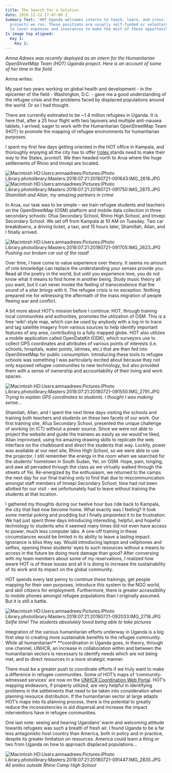 ```yaml
---
title: The Search for a Solution
date: 2018-12-22 17:47:00 Z
Summary Text: 'HOT Uganda welcomes interns to teach, learn, and cross-fertilize the
  projects we run. These positions are usually self-funded or voluntary, but HOT fund-raises
  to cover expenses and insurances to make the most of these opportunities. '
Is image top aligned:
  Key 1:
    Key 1: 
---
```


*Amna Adrees was recently deployed as an intern for the Humanitarian OpenStreetMap Team (HOT) Uganda project. Here is an account of some of her time in the field.*

Amna writes:

My past two years working on global health and development - in the epicenter of the field - Washington, D.C. - gave me a good understanding of the refugee crisis and the problems faced by displaced populations around the world. Or so I had thought.

There are currently estimated to be \~1.4 million refugees in Uganda. It is here that, after a 25 hour flight with two layovers and multiple anti-nausea tablets, I arrived, eager to work with the Humanitarian OpenStreetMap Team (HOT) to promote the mapping of refugee environments for humanitarian purposes.

I spent my first few days getting oriented in the HOT office in Kampala, and thoroughly enjoying all the city has to offer ([rolex ](https://en.wikipedia.org/wiki/Rolex_(food))stands need to make their way to the States, pronto!). We then headed north to Arua where the huge settlements of Rhino and Imvepi are located.

![Macintosh HD:Users:amnaadrees:Pictures:iPhoto Library.photolibrary:Masters:2018:07:21:20180721-091643:IMG_2618.JPG](https://lh6.googleusercontent.com/2Yzz8sI11VLYhRnrkNzvrHlQ5Cjs3THj-2S0OjITw8gKxta0TRzx164ZqaA_TsCaDk4BLDo_NkSusCs1EpDgMfFmddxUm8g1GEfzr1VyIoUgyJuw8oiTI3SnxVoK9AI2-V5ueupo)![Macintosh HD:Users:amnaadrees:Pictures:iPhoto Library.photolibrary:Masters:2018:07:21:20180721-091750:IMG_2875.JPG](https://lh6.googleusercontent.com/Lgo4gZTZo6irNjlIburZrrRw5L3e48VDRFNHEOy5Siu93Ee_5gHBEu2AznIaXxt7IOu_XmoHK8iIpu8t6nO4Wc7vS7TfRC1ZwcAw58GiUaY3BylCM13cYJgBysSfw8ZNeNNEna6t)*Shamillah and Allan, my amazing partners in crime*

In Arua, our task was to be simple – we train refugee students and teachers on the OpenStreetMap (OSM) platform and mobile data collection in three secondary schools: Ofua Secondary School, Rhino High School, and Imvepi Secondary School. We set off from Kampala at 10 AM on Tuesday. Two car breakdowns, a driving ticket, a taxi, and 15 hours later, Shamillah, Allan, and I finally arrived.

![Macintosh HD:Users:amnaadrees:Pictures:iPhoto Library.photolibrary:Masters:2018:07:21:20180721-091705:IMG_2623.JPG](https://lh5.googleusercontent.com/DHyxc386iG-S0mEki-StNhZJO9aq8fjVm-TdQ1Yv1FH--45fnhk3vkh1J2QEiIFoSYOIR_Y_g1t_iW035z_GoOaVceFgoiKuND4wviZSBEpIhu7lMXyXEntSdgnVIHf_FHQ1OLiK)*Pushing our broken car out of the road!*

Over time, I have come to value experience over theory. It seems no amount of rote knowledge can replace the understanding your senses provide you. Read all the poetry in the world, but until you experience love, you do not know what it means to find home in another being. Study music theory all you want, but it can never invoke the feeling of transcendence that the sound of a sitar brings with it. The refugee crisis is no exception. Nothing prepared me for witnessing the aftermath of the mass migration of people fleeing war and conflict.

A bit more about HOT’s mission before I continue: HOT, through training local communities and authorities, promotes the utilization of OSM. This is a free ‘wiki’-style map, which can be used by anybody with a log-in to trace and tag satellite imagery from various sources to help identify important features of any area, contributing to a fully mapped globe. HOT also utilizes a mobile application called OpenDataKit (ODK), which surveyors use to collect GPS coordinates and attributes of various points of interests (i.e. schools, hospitals, water points, latrines, etc.) that are then fed into OpenStreetMap for public consumption. Introducing these tools to refugee schools was something I was particularly excited about because they not only exposed refugee communities to new technology, but also provided them with a sense of ownership and accountability of their living and work spaces.

![Macintosh HD:Users:amnaadrees:Pictures:iPhoto Library.photolibrary:Masters:2018:07:21:20180721-091550:IMG_2791.JPG](https://lh5.googleusercontent.com/Pj14A2hVZ2sFncWVdIa_pQfldieqreVeM0e2f2NjUaZFyNA9RHjfdR8fJnho-gwchWuH1SR2hk1vRB18Ya2PZ9kStVKk1yp0-jL5f-nEc2VoO2EoZLAUZagBM20xYIMyJAw_tn1Q)*Trying to explain GPS coordinates to students. I thought I was making sense…*

Shamilah, Allan, and I spent the next three days visiting the schools and training both teachers and students on these two facets of our work. Our first training site, Afua Secondary School, presented the unique challenge of working (in ICT) without a power source. Since we were not able to project the website and guide the trainees as easily as we would’ve liked, Allan improvised, using his amazing drawing skills to replicate the web interface on the chalkboard and direct the students that way. Luckily, power was available at our next site, Rhino High School, so we were able to use the projector. I still remember the energy in the room when we searched for the students’ hometown in South Sudan, Yei, on OSM. Hope, pain, longing, and awe all pervaded through the class as we virtually walked through the streets of Yei. Re-energized by the enthusiasm, we returned to the camps the next day for our final training only to find that due to miscommunication amongst staff members of Imvepi Secondary School, time had not been allotted for our visit - we unfortunately had to leave without training the students at that location.

I gathered my thoughts during our twelve hour bus ride back to Kampala, the city that had now become home. What exactly was I feeling? It took some mental poking and prodding but I finally pinpointed it to be frustration. We had just spent three days introducing interesting, helpful, and hopeful technology to students who it seemed many times did not even have access to power, much less computer labs. A one-off training in these circumstances would be limited in its ability to leave a lasting impact. Ignorance is bliss they say. Would introducing laptops and cellphones and selfies, opening these students’ eyes to such resources without a means to access in the future be doing more damage than good? After conversing with my team members about some of my reservations, I realized how aware HOT is of these issues and all it is doing to increase the sustainability of its work and its impact on the global community.

HOT spends every last penny to continue these trainings, get people mapping for their own purposes, introduce this system to the NGO world, and skill citizens for employment. Furthermore, there is greater accessibility to mobile phones amongst refugee populations than I originally assumed. But it is still a battle.

![Macintosh HD:Users:amnaadrees:Pictures:iPhoto Library.photolibrary:Masters:2018:07:21:20180721-092033:IMG_2718.JPG](https://lh4.googleusercontent.com/-dBuukOezT540AhcfE5QtBzYmxYS8ONRDjaw7ZykOcdY_ygJr4OY0J_8ogR8OaQPjqZuNMTEvEEJFbAcrYE1ZbLbQwdKowQIx74vdWqW0gsmd2kqruZin4oSgs21aZXGeGMbZ6ki)*Selfie time! The students absolutely loved being able to take pictures*

Integration of the various humanitarian efforts underway in Uganda is a big first step to creating more sustainable benefits to the refugee community. While all humanitarian** **coordination in Uganda goes, in theory, through one channel, UNHCR, an increase in collaboration within and between the humanitarian sectors is necessary to identify needs which are not being met, and to direct resources in a more strategic manner.

There must be a greater push to coordinate efforts if we truly want to make a difference in refugee communities. Some of HOT’s maps of ‘community-witnessed services’ are now on the [UNHCR Coordination Web Portal](https://ugandarefugees.org/en/country/uga). HOT’s mapping endeavors, if properly utilized, are very helpful in identifying problems in the settlements that need to be taken into consideration when planning resource distribution. If the humanitarian sector at large adapts HOT’s maps into its planning process, there is the potential to greatly reduce the inconsistencies in aid dispersal and increase the impact interventions have in refugee communities.

One last note: seeing and hearing Ugandans’ warm and welcoming attitude towards refugees was such a breath of fresh air. I found Uganda to be a far less antagonistic host country than America, both in policy and in practice, despite its greater limitation on resources. America could learn a thing or two from Uganda on how to approach displaced populations…

![Macintosh HD:Users:amnaadrees:Pictures:iPhoto Library.photolibrary:Masters:2018:07:21:20180721-091447:IMG_2835.JPG](https://lh3.googleusercontent.com/cqm0DwhGDd1Ugwo-RFzNn1ySz4Hy0I2ab7Y0XY6nxoFYJtgpu6IYcZsYuKxyuYVmlY03TzCqkNj72Wt4yHaEeIYyfdpqljkkquhM6aUI8aI_eU_S-mVEhHpRTnnU1vH4M-0ZrshI)\
*All smiles outside Rhino Camp High School*